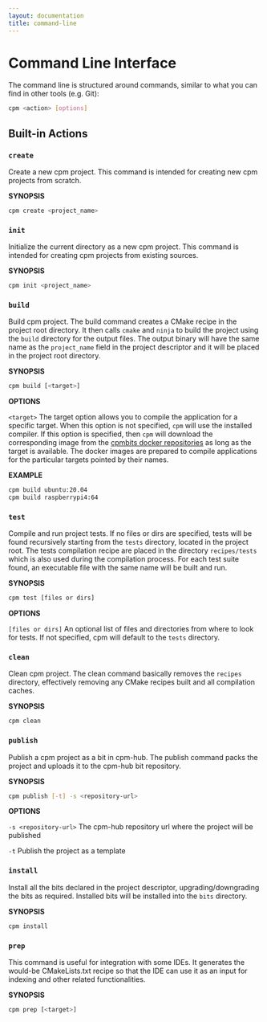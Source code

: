 ```yaml
---
layout: documentation
title: command-line
---
```


# Command Line Interface

The command line is structured around commands, similar to what you can find in other tools (e.g. Git):

```bash
cpm <action> [options]
```

## Built-in Actions

### `create`
Create a new cpm project. This command is intended for creating new cpm projects from scratch.

**SYNOPSIS**
```bash
cpm create <project_name>
```

<div class="divider" data-content=""></div>

### `init`
Initialize the current directory as a new cpm project. This command is intended for creating cpm projects from existing sources.

**SYNOPSIS**
```bash
cpm init <project_name>
```

<div class="divider" data-content=""></div>

### `build`
Build cpm project. The build command creates a CMake recipe in the project root directory. It then calls `cmake` and `ninja` to build the project using the `build` directory for the output files. The output binary will have the same name as the `project_name` field in the project descriptor and it will be placed in the project root directory.

**SYNOPSIS**
```bash
cpm build [<target>]
```

**OPTIONS**

  `<target>` The target option allows you to compile the application for a specific target. When this option is not specified, `cpm` will use the installed compiler. If this option is specified, then `cpm` will download the corresponding image from the [cpmbits docker repositories](https://hub.docker.com/orgs/cpmbits/repositories) as long as the target is available. The docker images are prepared to compile applications for the particular targets pointed by their names. 

**EXAMPLE**

```bash
cpm build ubuntu:20.04
cpm build raspberrypi4:64
```

<div class="divider" data-content=""></div>

### `test`
Compile and run project tests. If no files or dirs are specified, tests will be found recursively starting from the `tests` directory, located in the project root. The tests compilation recipe are placed in the directory `recipes/tests` which is also used during the compilation process. For each test suite found, an executable file with the same name will be built and run.

**SYNOPSIS**
```bash
cpm test [files or dirs]
```
  
**OPTIONS**

  `[files or dirs]` An optional list of files and directories from where to look for tests. If not specified, cpm will default to the `tests` directory.

<div class="divider" data-content=""></div>

### `clean`
Clean cpm project. The clean command basically removes the `recipes` directory, effectively removing any CMake recipes built and all compilation caches.

**SYNOPSIS**
```bash
cpm clean
```

<div class="divider" data-content=""></div>

### `publish`
Publish a cpm project as a bit in cpm-hub. The publish command packs the project and uploads it to the cpm-hub bit repository.

**SYNOPSIS**
```bash
cpm publish [-t] -s <repository-url>
```

**OPTIONS**

  `-s <repository-url>` The cpm-hub repository url where the project will be published

  `-t` Publish the project as a template

<div class="divider" data-content=""></div>

### `install`
Install all the bits declared in the project descriptor, upgrading/downgrading the bits as required. Installed bits will be installed into the `bits` directory.

**SYNOPSIS**
```bash
cpm install
```

<div class="divider" data-content=""></div>

### `prep`

This command is useful for integration with some IDEs. It generates the would-be CMakeLists.txt recipe so that the IDE can use it as an input for indexing and other related functionalities.

**SYNOPSIS**
```bash
cpm prep [<target>]
```
